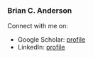 ### Brian C. Anderson
Connect with me on:
- Google Scholar: [profile](https://scholar.google.com/citations?user=lD8PKjkAAAAJ&hl=en)
- LinkedIn: [profile](https://www.linkedin.com/in/brian-anderson-6739ba25)
